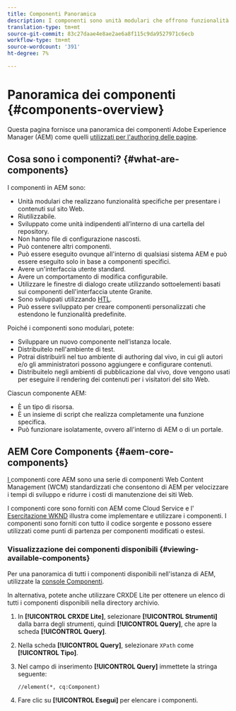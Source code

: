 ```yaml
---
title: Componenti Panoramica
description: I componenti sono unità modulari che offrono funzionalità specifiche per presentare i contenuti sul sito Web
translation-type: tm+mt
source-git-commit: 83c27daae4e8ae2ae6a8f115c9da9527971c6ecb
workflow-type: tm+mt
source-wordcount: '391'
ht-degree: 7%

---
```



# Panoramica dei componenti {#components-overview}

Questa pagina fornisce una panoramica dei componenti Adobe Experience Manager (AEM) come quelli [utilizzati per l&#39;authoring delle pagine](/help/sites-cloud/authoring/fundamentals/components.md).

## Cosa sono i componenti? {#what-are-components}

I componenti in AEM sono:

* Unità modulari che realizzano funzionalità specifiche per presentare i contenuti sul sito Web.
* Riutilizzabile.
* Sviluppato come unità indipendenti all’interno di una cartella del repository.
* Non hanno file di configurazione nascosti.
* Può contenere altri componenti.
* Può essere eseguito ovunque all&#39;interno di qualsiasi sistema AEM e può essere eseguito solo in base a componenti specifici.
* Avere un&#39;interfaccia utente standard.
* Avere un comportamento di modifica configurabile.
* Utilizzare le finestre di dialogo create utilizzando sottoelementi basati sui componenti dell&#39;interfaccia utente Granite.
* Sono sviluppati utilizzando [HTL](https://docs.adobe.com/content/help/it-IT/experience-manager-htl/using/overview.html).
* Può essere sviluppato per creare componenti personalizzati che estendono le funzionalità predefinite.

Poiché i componenti sono modulari, potete:

* Sviluppare un nuovo componente nell’istanza locale.
* Distribuitelo nell&#39;ambiente di test.
* Potrai distribuirli nel tuo ambiente di authoring dal vivo, in cui gli autori e/o gli amministratori possono aggiungere e configurare contenuti.
* Distribuitelo negli ambienti di pubblicazione dal vivo, dove vengono usati per eseguire il rendering dei contenuti per i visitatori del sito Web.

Ciascun componente AEM:

* È un tipo di risorsa.
* È un insieme di script che realizza completamente una funzione specifica.
* Può funzionare isolatamente, ovvero all&#39;interno di AEM o di un portale.

## AEM Core Components {#aem-core-components}

[I ](https://docs.adobe.com/content/help/it-IT/experience-manager-core-components/using/introduction.html) componenti core AEM sono una serie di componenti Web Content Management (WCM) standardizzati che consentono di AEM per velocizzare i tempi di sviluppo e ridurre i costi di manutenzione dei siti Web.

I componenti core sono forniti con AEM come Cloud Service e l&#39; [Esercitazione WKND](/help/implementing/developing/introduction/develop-wknd-tutorial.md) illustra come implementare e utilizzare i componenti. I componenti sono forniti con tutto il codice sorgente e possono essere utilizzati come punti di partenza per componenti modificati o estesi.

### Visualizzazione dei componenti disponibili {#viewing-available-components}

Per una panoramica di tutti i componenti disponibili nell&#39;istanza di AEM, utilizzate la [console Componenti](/help/sites-cloud/authoring/features/components-console.md).

In alternativa, potete anche utilizzare CRXDE Lite per ottenere un elenco di tutti i componenti disponibili nella directory archivio.

1. In **[!UICONTROL CRXDE Lite]**, selezionare **[!UICONTROL Strumenti]** dalla barra degli strumenti, quindi **[!UICONTROL Query]**, che apre la scheda **[!UICONTROL Query]**.

1. Nella scheda **[!UICONTROL Query]**, selezionare `XPath` come **[!UICONTROL Tipo]**.

1. Nel campo di inserimento **[!UICONTROL Query]** immettete la stringa seguente:

   `//element(*, cq:Component)`

1. Fare clic su **[!UICONTROL Esegui]** per elencare i componenti.

